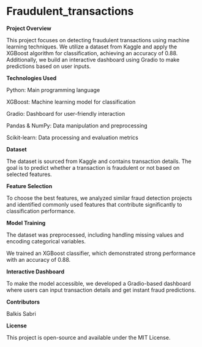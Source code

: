 # Fraudulent_transactions
**Project Overview**

This project focuses on detecting fraudulent transactions using machine learning techniques. We utilize a dataset from Kaggle and apply the XGBoost algorithm for classification, achieving an accuracy of 0.88. Additionally, we build an interactive dashboard using Gradio to make predictions based on user inputs.

**Technologies Used**

Python: Main programming language

XGBoost: Machine learning model for classification

Gradio: Dashboard for user-friendly interaction

Pandas & NumPy: Data manipulation and preprocessing

Scikit-learn: Data processing and evaluation metrics

**Dataset**

The dataset is sourced from Kaggle and contains transaction details. The goal is to predict whether a transaction is fraudulent or not based on selected features.

**Feature Selection**

To choose the best features, we analyzed similar fraud detection projects and identified commonly used features that contribute significantly to classification performance.

**Model Training**

The dataset was preprocessed, including handling missing values and encoding categorical variables.

We trained an XGBoost classifier, which demonstrated strong performance with an accuracy of 0.88.

**Interactive Dashboard**

To make the model accessible, we developed a Gradio-based dashboard where users can input transaction details and get instant fraud predictions.

**Contributors**

Balkis Sabri


**License**

This project is open-source and available under the MIT License.
